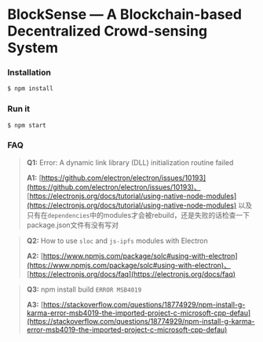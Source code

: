# BlockSense — A Blockchain-based Decentralized Crowd-sensing System

### Installation

```bash
$ npm install
```

### Run it

```bash
$ npm start
```

### FAQ

> **Q1:** Error: A dynamic link library (DLL) initialization routine failed
>
> **A1:** [https://github.com/electron/electron/issues/10193](https://github.com/electron/electron/issues/10193)、
     [https://electronjs.org/docs/tutorial/using-native-node-modules](https://electronjs.org/docs/tutorial/using-native-node-modules)
     以及只有在`dependencies`中的modules才会被rebuild，还是失败的话检查一下package.json文件有没有写对

> **Q2:** How to use `sloc` and `js-ipfs` modules with Electron
>
> **A2:** [https://www.npmjs.com/package/solc#using-with-electron](https://www.npmjs.com/package/solc#using-with-electron)、
     [https://electronjs.org/docs/faq](https://electronjs.org/docs/faq)

> **Q3:** npm install build `ERROR MSB4019`
>
> **A3:** [https://stackoverflow.com/questions/18774929/npm-install-g-karma-error-msb4019-the-imported-project-c-microsoft-cpp-defau](https://stackoverflow.com/questions/18774929/npm-install-g-karma-error-msb4019-the-imported-project-c-microsoft-cpp-defau)
